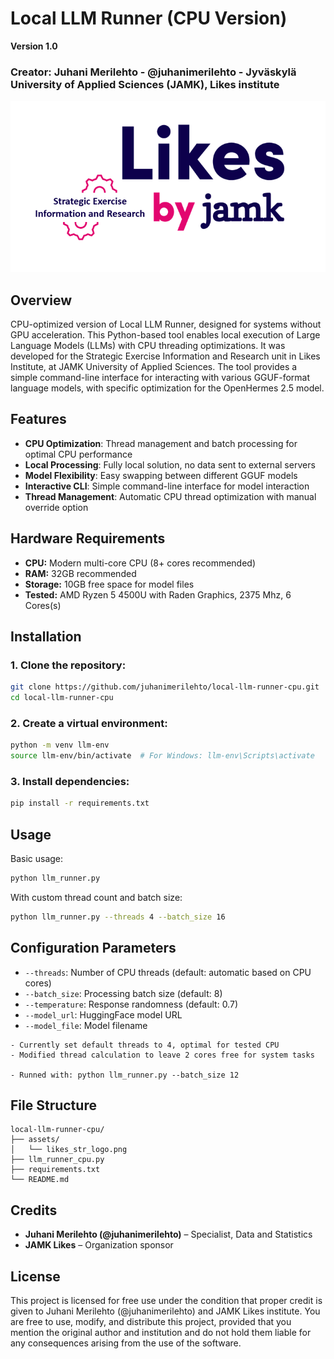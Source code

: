 # Local LLM Runner (CPU Version)

**Version 1.0**
### Creator: Juhani Merilehto - @juhanimerilehto - Jyväskylä University of Applied Sciences (JAMK), Likes institute

![JAMK Likes Logo](./assets/likes_str_logo.png)

## Overview

CPU-optimized version of Local LLM Runner, designed for systems without GPU acceleration. This Python-based tool enables local execution of Large Language Models (LLMs) with CPU threading optimizations. It was developed for the Strategic Exercise Information and Research unit in Likes Institute, at JAMK University of Applied Sciences. The tool provides a simple command-line interface for interacting with various GGUF-format language models, with specific optimization for the OpenHermes 2.5 model.


## Features

- **CPU Optimization**: Thread management and batch processing for optimal CPU performance
- **Local Processing**: Fully local solution, no data sent to external servers
- **Model Flexibility**: Easy swapping between different GGUF models
- **Interactive CLI**: Simple command-line interface for model interaction
- **Thread Management**: Automatic CPU thread optimization with manual override option

## Hardware Requirements

- **CPU:** Modern multi-core CPU (8+ cores recommended)
- **RAM:** 32GB recommended
- **Storage:** 10GB free space for model files
- **Tested:** AMD Ryzen 5 4500U with Raden Graphics, 2375 Mhz, 6 Cores(s)

## Installation

### 1. Clone the repository:
```bash
git clone https://github.com/juhanimerilehto/local-llm-runner-cpu.git
cd local-llm-runner-cpu
```

### 2. Create a virtual environment:
```bash
python -m venv llm-env
source llm-env/bin/activate  # For Windows: llm-env\Scripts\activate
```

### 3. Install dependencies:
```bash
pip install -r requirements.txt
```

## Usage

Basic usage:
```bash
python llm_runner.py
```

With custom thread count and batch size:
```bash
python llm_runner.py --threads 4 --batch_size 16
```

## Configuration Parameters

- `--threads`: Number of CPU threads (default: automatic based on CPU cores)
- `--batch_size`: Processing batch size (default: 8)
- `--temperature`: Response randomness (default: 0.7)
- `--model_url`: HuggingFace model URL
- `--model_file`: Model filename
```
- Currently set default threads to 4, optimal for tested CPU
- Modified thread calculation to leave 2 cores free for system tasks

- Runned with: python llm_runner.py --batch_size 12
```

## File Structure

```plaintext
local-llm-runner-cpu/
├── assets/
│   └── likes_str_logo.png
├── llm_runner_cpu.py
├── requirements.txt
└── README.md
```

## Credits

- **Juhani Merilehto (@juhanimerilehto)** – Specialist, Data and Statistics
- **JAMK Likes** – Organization sponsor

## License

This project is licensed for free use under the condition that proper credit is given to Juhani Merilehto (@juhanimerilehto) and JAMK Likes institute. You are free to use, modify, and distribute this project, provided that you mention the original author and institution and do not hold them liable for any consequences arising from the use of the software.